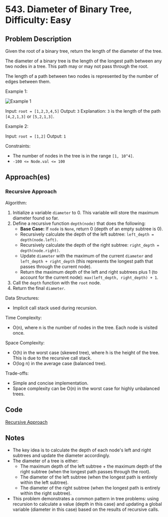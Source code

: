 # 543. Diameter of Binary Tree, Difficulty: Easy

## Problem Description

Given the root of a binary tree, return the length of the diameter of the tree.

The diameter of a binary tree is the length of the longest path between any two nodes in a tree. This path may or may not pass through the root.

The length of a path between two nodes is represented by the number of edges between them.

Example 1:

![Example 1](https://assets.leetcode.com/uploads/2021/03/06/diamtree.jpg)

Input: `root = [1,2,3,4,5]`
Output: `3`
Explanation: `3` is the length of the path `[4,2,1,3]` or `[5,2,1,3]`.

Example 2:

Input: `root = [1,2]`
Output: `1`

Constraints:

- The number of nodes in the tree is in the range `[1, 10^4]`.
- `-100 <= Node.val <= 100`

## Approach(es)

### Recursive Approach

Algorithm:

1. Initialize a variable `diameter` to 0. This variable will store the maximum diameter found so far.
2. Define a recursive function `depth(node)` that does the following:
    - **Base Case:** If `node` is `None`, return 0 (depth of an empty subtree is 0).
    - Recursively calculate the depth of the left subtree: `left_depth = depth(node.left)`.
    - Recursively calculate the depth of the right subtree: `right_depth = depth(node.right)`.
    - Update `diameter` with the maximum of the current `diameter` and `left_depth + right_depth` (this represents the longest path that passes through the current node).
    - Return the maximum depth of the left and right subtrees plus 1 (to account for the current node): `max(left_depth, right_depth) + 1`.
3. Call the `depth` function with the `root` node.
4. Return the final `diameter`.

Data Structures:

- Implicit call stack used during recursion.

Time Complexity:

- O(n), where n is the number of nodes in the tree. Each node is visited once.

Space Complexity:

- O(h) in the worst case (skewed tree), where h is the height of the tree. This is due to the recursive call stack.
- O(log n) in the average case (balanced tree).

Trade-offs:

- Simple and concise implementation.
- Space complexity can be O(n) in the worst case for highly unbalanced trees.

## Code

[Recursive Approach](./solution_recursive.py)

## Notes

- The key idea is to calculate the depth of each node's left and right subtrees and update the diameter accordingly.
- The diameter of a tree is either:
  - The maximum depth of the left subtree + the maximum depth of the right subtree (when the longest path passes through the root).
  - The diameter of the left subtree (when the longest path is entirely within the left subtree).
  - The diameter of the right subtree (when the longest path is entirely within the right subtree).
- This problem demonstrates a common pattern in tree problems: using recursion to calculate a value (depth in this case) and updating a global variable (diameter in this case) based on the results of recursive calls.
